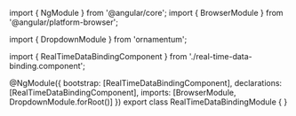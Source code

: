 import { NgModule } from '@angular/core';
import { BrowserModule } from '@angular/platform-browser';
  
import { DropdownModule } from 'ornamentum';
  
import { RealTimeDataBindingComponent } from './real-time-data-binding.component';

@NgModule({
 bootstrap: [RealTimeDataBindingComponent],
 declarations: [RealTimeDataBindingComponent],
 imports: [BrowserModule, DropdownModule.forRoot()]
})
export class RealTimeDataBindingModule {
}
